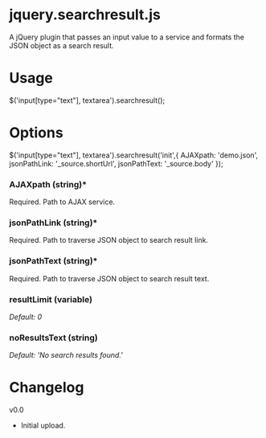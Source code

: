jquery.searchresult.js
======================

A jQuery plugin that passes an input value to a service and formats the JSON object as a search result.


Usage
======================

$('input[type="text"], textarea').searchresult();

Options
======================

$('input[type="text"], textarea').searchresult('init',{
  AJAXpath: 'demo.json',
  jsonPathLink: '_source.shortUrl',
  jsonPathText: '_source.body'
});

### AJAXpath (string)*
Required. Path to AJAX service.

### jsonPathLink (string)*
Required. Path to traverse JSON object to search result link.

### jsonPathText (string)*
Required. Path to traverse JSON object to search result text.

### resultLimit (variable)
_Default: 0_

### noResultsText (string)
_Default: 'No search results found.'_



Changelog
======================
v0.0
  + Initial upload.